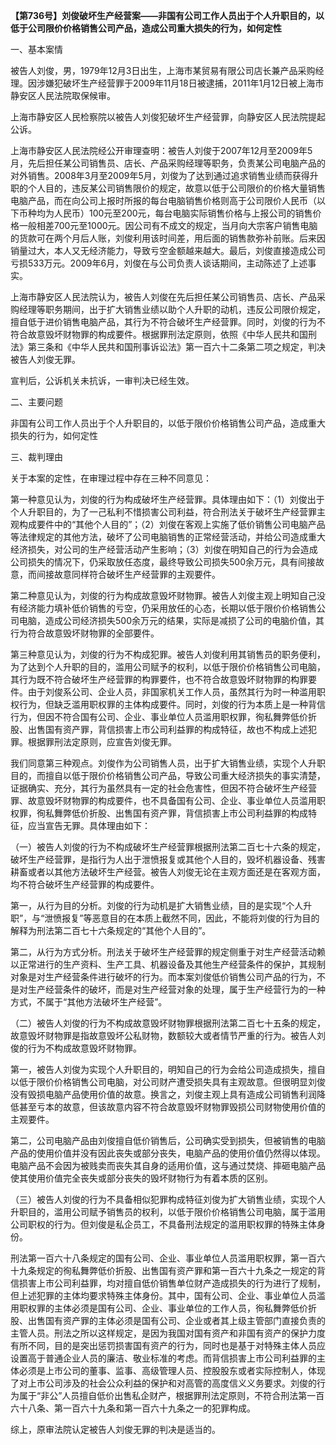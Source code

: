 **【第736号】刘俊破坏生产经营案——非国有公司工作人员出于个人升职目的，以低于公司限价价格销售公司产品，造成公司重大损失的行为，如何定性**

一、基本案情

被告人刘俊，男，1979年12月3日出生，上海市某贸易有限公司店长兼产品采购经理。因涉嫌犯破坏生产经营罪于2009年11月18日被逮捕，2011年1月12日被上海市静安区人民法院取保候审。

上海市静安区人民检察院以被告人刘俊犯破坏生产经营罪，向静安区人民法院提起公诉。

上海市静安区人民法院经公开审理查明：被告人刘俊于2007年12月至2009年5月，先后担任某公司销售员、店长、产品采购经理等职务，负责某公司电脑产品的对外销售。2008年3月至2009年5月，刘俊为了达到通过追求销售业绩而获得升职的个人目的，违反某公司销售限价的规定，故意以低于公司限价的价格大量销售电脑产品，而在向公司上报时所报的每台电脑销售价格则高于公司限价人民币（以下币种均为人民币）100元至200元，每台电脑实际销售价格与上报公司的销售价格一般相差700元至1000元。因公司有不成文的规定，当月向大宗客户销售电脑的货款可在两个月后人账，刘俊利用该时间差，用后面的销售款弥补前账。后来因销量过大，本人又无经济能力，导致亏空金额越来越大。最后，刘俊直接造成公司亏损533万元。2009年6月，刘俊在与公司负责人谈话期间，主动陈述了上述事实。

上海市静安区人民法院认为，被告人刘俊在先后担任某公司销售员、店长、产品采购经理等职务期间，出于扩大销售业绩以助个人升职的动机，违反公司限价规定，擅自低于进价销售电脑产品，其行为不符合破坏生产经营罪。同时，刘俊的行为不符合故意毁坏财物罪的构成要件。根据罪刑法定原则，依照《中华人民共和国刑法》第三条和《中华人民共和国刑事诉讼法》第一百六十二条第二项之规定，判决被告人刘俊无罪。

宣判后，公诉机关未抗诉，一审判决已经生效。

二、主要问题

非国有公司工作人员出于个人升职目的，以低于限价价格销售公司产品，造成重大损失的行为，如何定性

三、裁判理由

关于本案的定性，在审理过程中存在三种不同意见：

第一种意见认为，刘俊的行为构成破坏生产经营罪。具体理由如下：（1）刘俊出于个人升职目的，为了一己私利不惜损害公司利益，符合刑法关于破坏生产经营罪主观构成要件中的“其他个人目的”；（2）刘俊在客观上实施了低价销售公司电脑产品等法律规定的其他方法，破坏了公司电脑销售的正常经营活动，并给公司造成重大经济损失，对公司的生产经营活动产生影响；（3）刘俊在明知自己的行为会造成公司损失的情况下，仍采取放任态度，最终导致公司损失500余万元，具有间接故意，而间接故意同样符合破坏生产经营罪的主观要件。

第二种意见认为，刘俊的行为构成故意毁坏财物罪。被告人刘俊主观上明知自己没有经济能力填补低价销售的亏空，仍采用放任的心态，长期以低于限价价格销售公司电脑，造成公司经济损失500余万元的结果，实际是减损了公司的电脑价值，其行为符合故意毁坏财物罪的全部要件。

第三种意见认为，刘俊的行为不构成犯罪。被告人刘俊利用其销售员的职务便利，为了达到个人升职的目的，滥用公司赋予的权利，以低于限价价格销售公司电脑，其行为既不符合破坏生产经营罪的构罪要件，也不符合故意毁坏财物罪的构罪要件。由于刘俊系公司、企业人员，非国家机关工作人员，虽然其行为时一种滥用职权行为，但缺乏滥用职权罪的主体构成要件。同时，刘俊的行为本质上是一种背信行为，但因不符合国有公司、企业、事业单位人员滥用职权罪，徇私舞弊低价折股、出售国有资产罪，背信损害上市公司利益罪的构成特征，故也不构成上述犯罪。根据罪刑法定原则，应宣告刘俊无罪。

我们同意第三种观点。刘俊作为公司销售人员，出于扩大销售业绩，实现个人升职目的，而擅自以低于限价价格销售公司产品，导致公司重大经济损失的事实清楚，证据确实、充分，其行为虽然具有一定的社会危害性，但因不符合破坏生产经营罪、故意毁坏财物罪的构成要件，也不具备国有公司、企业、事业单位人员滥用职权罪，徇私舞弊低价折股、出售国有资产罪，背信损害上市公司利益罪的构成特征，应当宣告无罪。具体理由如下：

（一）被告人刘俊的行为不构成破坏生产经营罪根据刑法第二百七十六条的规定，破坏生产经营罪，是指行为人出于泄愤报复或其他个人目的，毁坏机器设备、残害耕畜或者以其他方法破坏生产经营。被告人刘俊无论在主观方面还是在客观方面，均不符合破坏生产经营罪的构成要件。

第一，从行为目的分析。刘俊的行为动机是扩大销售业绩，目的是实现“个人升职”，与“泄愤报复”等恶意目的在本质上截然不同，因此，不能将刘俊的行为目的解释为刑法第二百七十六条规定的“其他个人目的”。

第二，从行为方式分析。刑法关于破坏生产经营罪的规定侧重于对生产经营活动赖以正常进行的生产资料、生产工具、机器设备及其他生产经营条件的保护，其规制对象是对生产经营条件进行破坏的行为。而本案刘俊低价销售公司产品的行为，不是对生产经营条件的破坏，而是对生产经营对象的处理，属于生产经营行为的一种方式，不属于“其他方法破坏生产经营”。

（二）被告人刘俊的行为不构成故意毁坏财物罪根据刑法第二百七十五条的规定，故意毁坏财物罪是指故意毁坏公私财物，数额较大或者情节严重的行为。被告人刘俊的行为不构成故意毁坏财物罪。

第一，被告人刘俊为实现个人升职目的，明知自己的行为会给公司造成损失，擅自以低于限价价格销售公司电脑，对公司财产遭受损失具有主观故意。但很明显刘俊没有毁损电脑产品使用价值的故意。换言之，刘俊主观上具有造成公司销售利润降低甚至亏本的故意，但该故意内容不符合故意毁坏财物罪毁损公司财物使用价值的主观要件。

第二，公司电脑产品由刘俊擅自低价销售后，公司确实受到损失，但被销售的电脑产品的使用价值并没有因此丧失或部分丧失，电脑产品的使用价值仍然得以体现。电脑产品不会因为被贱卖而丧失其自身的适用价值，这与通过焚烧、摔砸电脑产品使其使用价值完全丧失或部分丧失的毁坏财物行为有着本质的区别。

（三）被告人刘俊的行为不具备相似犯罪构成特征刘俊为扩大销售业绩，实现个人升职目的，滥用公司赋予销售员的权利，以低于限价价格销售公司电脑，属于滥用公司职权的行为。但刘俊是私企员工，不具备刑法规定的滥用职权罪的特殊主体身份。

刑法第一百六十八条规定的国有公司、企业、事业单位人员滥用职权罪，第一百六十九条规定的徇私舞弊低价折股、出售国有资产罪和第一百六十九条之一规定的背信损害上市公司利益罪，均对擅自低价销售单位财产造成损失的行为进行了规制，但上述犯罪的主体均要求特殊主体身份。其中，国有公司、企业、事业单位人员滥用职权罪的主体必须是国有公司、企业、事业单位的工作人员，徇私舞弊低价折股、出售国有资产罪的主体必须是国有公司、企业或者其上级主管部门直接负责的主管人员。刑法之所以这样规定，是因为我国对国有资产和非国有资产的保护力度有所不同，目的是突出惩罚损害国有资产的行为，同时也是基于对特殊主体人员应设置高于普通企业人员的廉洁、敬业标准的考虑。而背信损害上市公司利益罪的主体必须是上市公司的董事、监事、高级管理人员、控股股东或者实际控制人，体现了对上市公司涉及的社会公众利益的保护和对高管的高度信义义务要求。刘俊的行为属于“非公”人员擅自低价出售私企财产，根据罪刑法定原则，不符合刑法第一百六十八条、第一百六十九条和第一百六十九条之一的犯罪构成。

综上，原审法院认定被告人刘俊无罪的判决是适当的。